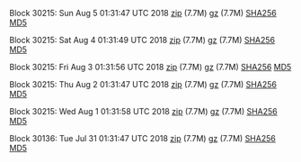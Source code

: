 Block 30215: Sun Aug  5 01:31:47 UTC 2018 [zip](https://files.01coin.io/testnet/2018-08-05/bootstrap.dat.zip) (7.7M) [gz](https://files.01coin.io/testnet/2018-08-05/bootstrap.dat.tar.gz) (7.7M) [SHA256](https://files.01coin.io/testnet/2018-08-05/sha256.txt) [MD5](https://files.01coin.io/testnet/2018-08-05/md5.txt)

Block 30215: Sat Aug  4 01:31:49 UTC 2018 [zip](https://files.01coin.io/testnet/2018-08-04/bootstrap.dat.zip) (7.7M) [gz](https://files.01coin.io/testnet/2018-08-04/bootstrap.dat.tar.gz) (7.7M) [SHA256](https://files.01coin.io/testnet/2018-08-04/sha256.txt) [MD5](https://files.01coin.io/testnet/2018-08-04/md5.txt)

Block 30215: Fri Aug  3 01:31:56 UTC 2018 [zip](https://files.01coin.io/testnet/2018-08-03/bootstrap.dat.zip) (7.7M) [gz](https://files.01coin.io/testnet/2018-08-03/bootstrap.dat.tar.gz) (7.7M) [SHA256](https://files.01coin.io/testnet/2018-08-03/sha256.txt) [MD5](https://files.01coin.io/testnet/2018-08-03/md5.txt)

Block 30215: Thu Aug  2 01:31:47 UTC 2018 [zip](https://files.01coin.io/testnet/2018-08-02/bootstrap.dat.zip) (7.7M) [gz](https://files.01coin.io/testnet/2018-08-02/bootstrap.dat.tar.gz) (7.7M) [SHA256](https://files.01coin.io/testnet/2018-08-02/sha256.txt) [MD5](https://files.01coin.io/testnet/2018-08-02/md5.txt)

Block 30215: Wed Aug  1 01:31:58 UTC 2018 [zip](https://files.01coin.io/testnet/2018-08-01/bootstrap.dat.zip) (7.7M) [gz](https://files.01coin.io/testnet/2018-08-01/bootstrap.dat.tar.gz) (7.7M) [SHA256](https://files.01coin.io/testnet/2018-08-01/sha256.txt) [MD5](https://files.01coin.io/testnet/2018-08-01/md5.txt)

Block 30136: Tue Jul 31 01:31:47 UTC 2018 [zip](https://files.01coin.io/testnet/2018-07-31/bootstrap.dat.zip) (7.7M) [gz](https://files.01coin.io/testnet/2018-07-31/bootstrap.dat.tar.gz) (7.7M) [SHA256](https://files.01coin.io/testnet/2018-07-31/sha256.txt) [MD5](https://files.01coin.io/testnet/2018-07-31/md5.txt)
